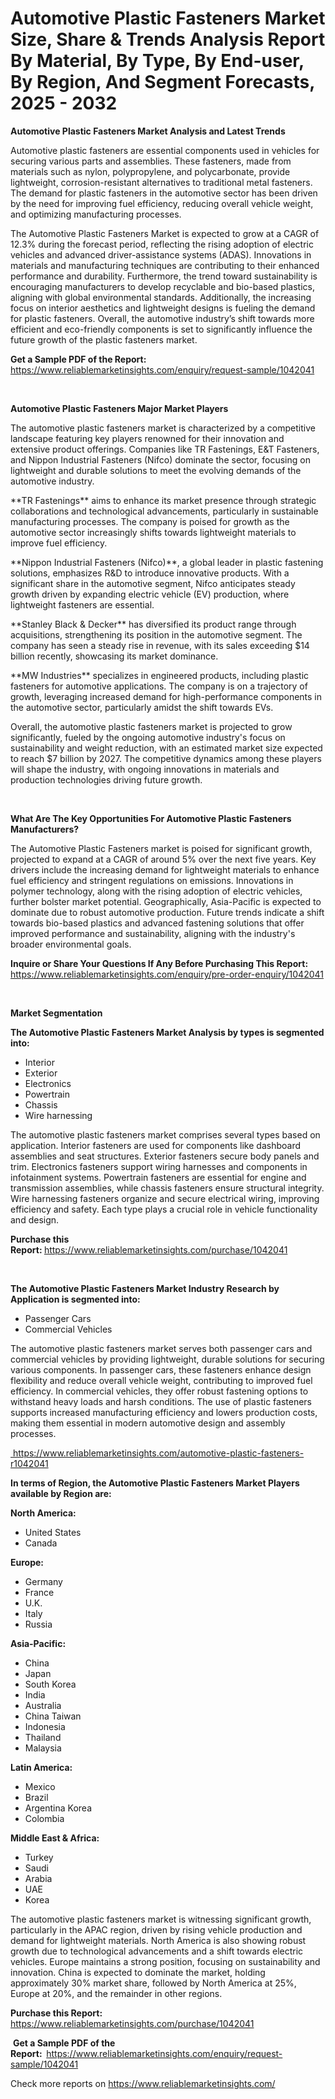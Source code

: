 <p><h1>Automotive Plastic Fasteners Market Size, Share & Trends Analysis Report By Material, By Type, By End-user, By Region, And Segment Forecasts, 2025 - 2032</h1></p><p><strong>Automotive Plastic Fasteners Market Analysis and Latest Trends</strong></p>
<p><p>Automotive plastic fasteners are essential components used in vehicles for securing various parts and assemblies. These fasteners, made from materials such as nylon, polypropylene, and polycarbonate, provide lightweight, corrosion-resistant alternatives to traditional metal fasteners. The demand for plastic fasteners in the automotive sector has been driven by the need for improving fuel efficiency, reducing overall vehicle weight, and optimizing manufacturing processes. </p><p>The Automotive Plastic Fasteners Market is expected to grow at a CAGR of 12.3% during the forecast period, reflecting the rising adoption of electric vehicles and advanced driver-assistance systems (ADAS). Innovations in materials and manufacturing techniques are contributing to their enhanced performance and durability. Furthermore, the trend toward sustainability is encouraging manufacturers to develop recyclable and bio-based plastics, aligning with global environmental standards. Additionally, the increasing focus on interior aesthetics and lightweight designs is fueling the demand for plastic fasteners. Overall, the automotive industry’s shift towards more efficient and eco-friendly components is set to significantly influence the future growth of the plastic fasteners market.</p></p>
<p><strong>Get a Sample PDF of the Report:&nbsp;</strong> <a href="https://www.reliablemarketinsights.com/enquiry/request-sample/1042041?utm_campaign=3369&utm_medium=2&utm_source=Github&utm_content=ia&utm_term=30032025&utm_id=automotive-plastic-fasteners">https://www.reliablemarketinsights.com/enquiry/request-sample/1042041</a></p>
<p>&nbsp;</p>
<p><strong>Automotive Plastic Fasteners Major Market Players</strong></p>
<p><p>The automotive plastic fasteners market is characterized by a competitive landscape featuring key players renowned for their innovation and extensive product offerings. Companies like TR Fastenings, E&T Fasteners, and Nippon Industrial Fasteners (Nifco) dominate the sector, focusing on lightweight and durable solutions to meet the evolving demands of the automotive industry.</p><p>**TR Fastenings** aims to enhance its market presence through strategic collaborations and technological advancements, particularly in sustainable manufacturing processes. The company is poised for growth as the automotive sector increasingly shifts towards lightweight materials to improve fuel efficiency.</p><p>**Nippon Industrial Fasteners (Nifco)**, a global leader in plastic fastening solutions, emphasizes R&D to introduce innovative products. With a significant share in the automotive segment, Nifco anticipates steady growth driven by expanding electric vehicle (EV) production, where lightweight fasteners are essential.</p><p>**Stanley Black & Decker** has diversified its product range through acquisitions, strengthening its position in the automotive segment. The company has seen a steady rise in revenue, with its sales exceeding $14 billion recently, showcasing its market dominance.</p><p>**MW Industries** specializes in engineered products, including plastic fasteners for automotive applications. The company is on a trajectory of growth, leveraging increased demand for high-performance components in the automotive sector, particularly amidst the shift towards EVs.</p><p>Overall, the automotive plastic fasteners market is projected to grow significantly, fueled by the ongoing automotive industry's focus on sustainability and weight reduction, with an estimated market size expected to reach $7 billion by 2027. The competitive dynamics among these players will shape the industry, with ongoing innovations in materials and production technologies driving future growth.</p></p>
<p>&nbsp;</p>
<p><strong>What Are The Key Opportunities For Automotive Plastic Fasteners Manufacturers?</strong></p>
<p><p>The Automotive Plastic Fasteners market is poised for significant growth, projected to expand at a CAGR of around 5% over the next five years. Key drivers include the increasing demand for lightweight materials to enhance fuel efficiency and stringent regulations on emissions. Innovations in polymer technology, along with the rising adoption of electric vehicles, further bolster market potential. Geographically, Asia-Pacific is expected to dominate due to robust automotive production. Future trends indicate a shift towards bio-based plastics and advanced fastening solutions that offer improved performance and sustainability, aligning with the industry's broader environmental goals.</p></p>
<p><strong>Inquire or Share Your Questions If Any Before Purchasing This Report:</strong> <a href="https://www.reliablemarketinsights.com/enquiry/pre-order-enquiry/1042041?utm_campaign=3369&utm_medium=2&utm_source=Github&utm_content=ia&utm_term=30032025&utm_id=automotive-plastic-fasteners">https://www.reliablemarketinsights.com/enquiry/pre-order-enquiry/1042041</a></p>
<p>&nbsp;</p>
<p><strong>Market Segmentation</strong></p>
<p><strong>The Automotive Plastic Fasteners Market Analysis by types is segmented into:</strong></p>
<p><ul><li>Interior</li><li>Exterior</li><li>Electronics</li><li>Powertrain</li><li>Chassis</li><li>Wire harnessing</li></ul></p>
<p><p>The automotive plastic fasteners market comprises several types based on application. Interior fasteners are used for components like dashboard assemblies and seat structures. Exterior fasteners secure body panels and trim. Electronics fasteners support wiring harnesses and components in infotainment systems. Powertrain fasteners are essential for engine and transmission assemblies, while chassis fasteners ensure structural integrity. Wire harnessing fasteners organize and secure electrical wiring, improving efficiency and safety. Each type plays a crucial role in vehicle functionality and design.</p></p>
<p><strong>Purchase this Report:&nbsp;</strong><a href="https://www.reliablemarketinsights.com/purchase/1042041?utm_campaign=3369&utm_medium=2&utm_source=Github&utm_content=ia&utm_term=30032025&utm_id=automotive-plastic-fasteners">https://www.reliablemarketinsights.com/purchase/1042041</a></p>
<p>&nbsp;</p>
<p><strong>The Automotive Plastic Fasteners Market Industry Research by Application is segmented into:</strong></p>
<p><ul><li>Passenger Cars</li><li>Commercial Vehicles</li></ul></p>
<p><p>The automotive plastic fasteners market serves both passenger cars and commercial vehicles by providing lightweight, durable solutions for securing various components. In passenger cars, these fasteners enhance design flexibility and reduce overall vehicle weight, contributing to improved fuel efficiency. In commercial vehicles, they offer robust fastening options to withstand heavy loads and harsh conditions. The use of plastic fasteners supports increased manufacturing efficiency and lowers production costs, making them essential in modern automotive design and assembly processes.</p></p>
<p><a href="https://www.reliablemarketinsights.com/automotive-plastic-fasteners-r1042041?utm_campaign=3369&utm_medium=2&utm_source=Github&utm_content=ia&utm_term=30032025&utm_id=automotive-plastic-fasteners">&nbsp;https://www.reliablemarketinsights.com/automotive-plastic-fasteners-r1042041</a></p>
<p><strong>In terms of Region, the Automotive Plastic Fasteners Market Players available by Region are:</strong></p>
<p>
    <p> <strong> North America: </strong>
        <ul>
            <li>United States</li>
            <li>Canada</li>
        </ul>
        </p> 
    <p> <strong> Europe: </strong>
        <ul>
            <li>Germany</li>
            <li>France</li>
            <li>U.K.</li>
            <li>Italy</li>
            <li>Russia</li>
        </ul>
        </p> 
    <p> <strong> Asia-Pacific: </strong>
        <ul>
            <li>China</li>
            <li>Japan</li>
            <li>South Korea</li>
            <li>India</li>
            <li>Australia</li>
            <li>China Taiwan</li>
            <li>Indonesia</li>
            <li>Thailand</li>
            <li>Malaysia</li>
        </ul>
        </p> 
    <p> <strong> Latin America: </strong>
        <ul>
            <li>Mexico</li>
            <li>Brazil</li>
            <li>Argentina Korea</li>
            <li>Colombia</li>
        </ul>
        </p> 
    <p> <strong> Middle East & Africa: </strong>
        <ul>
            <li>Turkey</li>
            <li>Saudi</li>
            <li>Arabia</li>
            <li>UAE</li>
            <li>Korea</li>
        </ul>
    </p>
    </p>
<p><p>The automotive plastic fasteners market is witnessing significant growth, particularly in the APAC region, driven by rising vehicle production and demand for lightweight materials. North America is also showing robust growth due to technological advancements and a shift towards electric vehicles. Europe maintains a strong position, focusing on sustainability and innovation. China is expected to dominate the market, holding approximately 30% market share, followed by North America at 25%, Europe at 20%, and the remainder in other regions.</p></p>
<p><strong>Purchase this Report: </strong><a href="https://www.reliablemarketinsights.com/purchase/1042041?utm_campaign=3369&utm_medium=2&utm_source=Github&utm_content=ia&utm_term=30032025&utm_id=automotive-plastic-fasteners">https://www.reliablemarketinsights.com/purchase/1042041</a></p>
<p>&nbsp;<strong>Get a Sample PDF of the Report:&nbsp;&nbsp;</strong><a href="https://www.reliablemarketinsights.com/enquiry/request-sample/1042041?utm_campaign=3369&utm_medium=2&utm_source=Github&utm_content=ia&utm_term=30032025&utm_id=automotive-plastic-fasteners">https://www.reliablemarketinsights.com/enquiry/request-sample/1042041</a></p>
<p><strong></strong></p>
<p>Check more reports on <a href="https://www.reliablemarketinsights.com/?utm_campaign=3369&utm_medium=2&utm_source=Github&utm_content=ia&utm_term=30032025&utm_id=automotive-plastic-fasteners">https://www.reliablemarketinsights.com/</a></p>